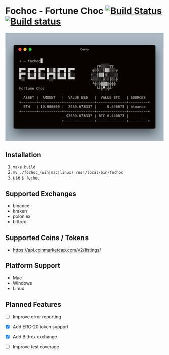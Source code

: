 # Fochoc - Fortune Choc [![Build Status](https://travis-ci.com/theotow/fochoc.svg?branch=master)](https://travis-ci.com/theotow/fochoc) [![Build status](https://ci.appveyor.com/api/projects/status/w0s545dhqeqmqhna?svg=true)](https://ci.appveyor.com/project/theotow/fochoc)

<img src="https://github.com/theotow/fochoc/blob/master/assets/preview.png " alt="" width="600" />

## Installation

1. ``` make build ```
2. ```mv ./fochoc_(win|mac|linux) /usr/local/bin/fochoc```
3. use ```$ fochoc```

## Supported Exchanges
- binance
- kraken
- poloniex
- bittrex

## Supported Coins / Tokens
- https://api.coinmarketcap.com/v2/listings/

## Platform Support

- Mac
- Windows
- Linux

## Planned Features

- [ ] Improve error reporting
- [x] Add ERC-20 token support
- [x] Add Bittrex exchange
- [ ] Improve test coverage

